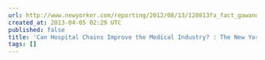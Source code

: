 ```yaml
---
url: http://www.newyorker.com/reporting/2012/08/13/120813fa_fact_gawande?currentPage=all&mobify=0
created_at: 2013-04-05 02:29 UTC
published: false
title: 'Can Hospital Chains Improve the Medical Industry? : The New Yorker'
tags: []
---
```



